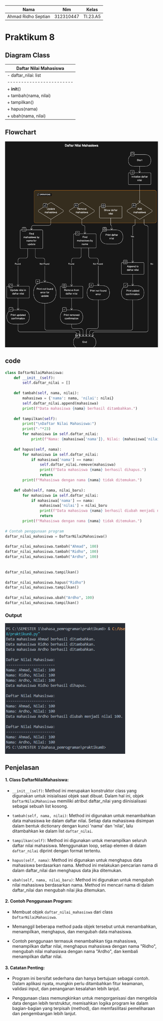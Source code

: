 | Nama                | Nim       | Kelas    |
| ------------------- | --------- | -------- |
| Ahmad Ridho Septian | 312310447 | TI.23.A5 |

# Praktikum 8

## Diagram Class

| Daftar Nilai Mahasiswa   |
| ------------------------ |
| - daftar_nilai: list     |
| ------------------------ |
| + **init**()             |
| + tambah(nama, nilai)    |
| + tampilkan()            |
| + hapus(nama)            |
| + ubah(nama, nilai)      |

## Flowchart

![Alt text](flowchart.png)

## code

```python
class DaftarNilaiMahasiswa:
    def __init__(self):
        self.daftar_nilai = []

    def tambah(self, nama, nilai):
        mahasiswa = {'nama': nama, 'nilai': nilai}
        self.daftar_nilai.append(mahasiswa)
        print(f"Data mahasiswa {nama} berhasil ditambahkan.")

    def tampilkan(self):
        print("\nDaftar Nilai Mahasiswa:")
        print("-"*23)
        for mahasiswa in self.daftar_nilai:
            print(f"Nama: {mahasiswa['nama']}, Nilai: {mahasiswa['nilai']}")

    def hapus(self, nama):
        for mahasiswa in self.daftar_nilai:
            if mahasiswa['nama'] == nama:
                self.daftar_nilai.remove(mahasiswa)
                print(f"Data mahasiswa {nama} berhasil dihapus.")
                return
        print(f"Mahasiswa dengan nama {nama} tidak ditemukan.")

    def ubah(self, nama, nilai_baru):
        for mahasiswa in self.daftar_nilai:
            if mahasiswa['nama'] == nama:
                mahasiswa['nilai'] = nilai_baru
                print(f"Data mahasiswa {nama} berhasil diubah menjadi nilai {nilai_baru}.")
                return
        print(f"Mahasiswa dengan nama {nama} tidak ditemukan.")

# Contoh penggunaan program
daftar_nilai_mahasiswa = DaftarNilaiMahasiswa()

daftar_nilai_mahasiswa.tambah("Ahmad", 100)
daftar_nilai_mahasiswa.tambah("Ridho", 100)
daftar_nilai_mahasiswa.tambah("Ardho", 100)


daftar_nilai_mahasiswa.tampilkan()

daftar_nilai_mahasiswa.hapus("Ridho")
daftar_nilai_mahasiswa.tampilkan()

daftar_nilai_mahasiswa.ubah("Ardho", 100)
daftar_nilai_mahasiswa.tampilkan()

```

### Output

![Alt text](output_praktikum8.png)

## Penjelasan

#### 1. Class DaftarNilaiMahasiswa:

- `__init__(self)`: Method ini merupakan konstruktor class yang digunakan untuk inisialisasi objek saat dibuat. Dalam hal ini, objek `DaftarNilaiMahasiswa` memiliki atribut daftar_nilai yang diinisialisasi sebagai sebuah list kosong.

- `tambah(self, nama, nilai)`: Method ini digunakan untuk menambahkan data mahasiswa ke dalam daftar nilai. Setiap data mahasiswa disimpan dalam bentuk dictionary dengan kunci 'nama' dan 'nilai', lalu ditambahkan ke dalam list `daftar_nilai`.

- `tampilkan(self)`: Method ini digunakan untuk menampilkan seluruh daftar nilai mahasiswa. Menggunakan loop, setiap elemen di dalam `daftar_nilai` diprint dengan format tertentu.

- `hapus(self, nama)`: Method ini digunakan untuk menghapus data mahasiswa berdasarkan nama. Method ini melakukan pencarian nama di dalam daftar_nilai dan menghapus data jika ditemukan.

- `ubah(self, nama, nilai_baru)`: Method ini digunakan untuk mengubah nilai mahasiswa berdasarkan nama. Method ini mencari nama di dalam daftar_nilai dan mengubah nilai jika ditemukan.

#### 2. Contoh Penggunaan Program:

- Membuat objek `daftar_nilai_mahasiswa` dari class `DaftarNilaiMahasiswa`.

- Memanggil beberapa method pada objek tersebut untuk menambahkan, menampilkan, menghapus, dan mengubah data mahasiswa.

- Contoh penggunaan termasuk menambahkan tiga mahasiswa, menampilkan daftar nilai, menghapus mahasiswa dengan nama "Ridho", mengubah nilai mahasiswa dengan nama "Ardho", dan kembali menampilkan daftar nilai.

#### 3. Catatan Penting:

- Program ini bersifat sederhana dan hanya bertujuan sebagai contoh. Dalam aplikasi nyata, mungkin perlu ditambahkan fitur keamanan, validasi input, dan penanganan kesalahan lebih lanjut.

- Penggunaan class memungkinkan untuk mengorganisasi dan mengelola data dengan lebih terstruktur, memisahkan logika program ke dalam bagian-bagian yang terpisah (method), dan memfasilitasi pemeliharaan dan pengembangan lebih lanjut.
